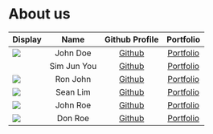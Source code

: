 # About us

Display | Name | Github Profile | Portfolio 
--------|:----:|:--------------:|:---------:
![](https://via.placeholder.com/100.png?text=Photo) | John Doe | [Github](https://github.com/) | [Portfolio](docs/team/johndoe.md)
![]() | Sim Jun You | [Github](https://github.com/f0fz) | [Portfolio](docs/team/johndoe.md)
![](https://via.placeholder.com/100.png?text=Photo) | Ron John | [Github](https://github.com/) | [Portfolio](docs/team/johndoe.md)
![](https://via.placeholder.com/100.png?text=Photo) | Sean Lim | [Github](https://github.com/Aseanseen) | [Portfolio](docs/team/seanlim.md)
![](https://via.placeholder.com/100.png?text=Photo) | John Roe | [Github](https://github.com/) | [Portfolio](docs/team/johndoe.md)
![](https://www.google.com/url?sa=i&url=https%3A%2F%2Fwww.thoughtco.com%2Ffun-facts-about-ducks-4043231&psig=AOvVaw3goHQ59ZTgbn9-TVUa8Fx8&ust=1601603208625000&source=images&cd=vfe&ved=0CAIQjRxqFwoTCMCr_oSjkuwCFQAAAAAdAAAAABAD?text=Photo) | Don Roe | [Github](https://github.com/wangqinNick) | [Portfolio](docs/team/johndoe.md)
